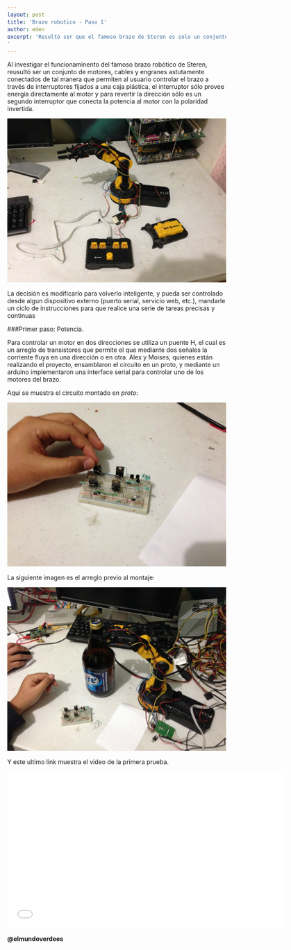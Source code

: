 ```yaml
---
layout: post
title: 'Brazo robotico - Paso 1'
author: eden
excerpt: 'Resultó ser que el famoso brazo de Steren es solo un conjunto de motores, cables y engranes astutamente conectados de tal manera que permiten al usuario el controlar el brazo a traves de interruptores fijados a una caja plástica.
'
---
```


Al investigar el funcionaminento del famoso brazo robótico de Steren, reusultó
ser un conjunto de motores, cables y engranes astutamente conectados de tal
manera que permiten al usuario controlar el brazo a través de interruptores 
fijados a una caja plástica, el interruptor sólo provee energía directamente al
motor y para revertir la dirección sólo es un segundo interruptor que conecta la
potencia al motor con la polaridad invertida.

![original][img1]

La decisión es modificarlo para volverlo inteligente, y pueda ser controlado desde algun dispositivo externo (puerto serial, servicio web, etc.), mandarle un ciclo de instrucciones para que realice una serie de tareas precisas y continuas

###Primer paso: Potencia.

Para controlar un motor en dos direcciones se utiliza un puente H, el cual es un arreglo de transistores que permite el que mediante dos señales la corriente fluya en una dirección o en otra. Alex y Moises, quienes están realizando el proyecto, ensamblaron el circuito en un proto, y mediante un arduino implementaron una interface serial para controlar uno de los motores del brazo.

Aqui se muestra el circuito montado en *proto*: 

![puenteH][img2]

La siguiente imagen es el arreglo previo al montaje:

![Ensamble][img3]

Y este ultimo link muestra el video de la primera prueba.

<iframe class="youtube" width="640" height="360" src="//www.youtube-nocookie.com/embed/qByaTxZ2sZg" frameborder="0" allowfullscreen></iframe>

 **__@elmundoverdees__**

[img1]: /assets/post_img/brazo/original.jpg "Brazo"
[img2]: /assets/post_img/brazo/puenteh.jpg "Puente H"
[img3]: /assets/post_img/brazo/brazoPuente.jpg "Ensamble"
